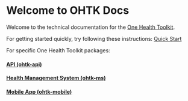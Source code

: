 # Welcome to OHTK Docs

Welcome to the technical documentation for the [One Health Toolkit](https://www.onehealthtoolkit.org).

For getting started quickly, try following these instructions: [Quick Start](./quickstart)

For specific One Health Toolkit packages:
#### [API (ohtk-api)](./ohtk-api)

#### [Health Management System (ohtk-ms)](./ohtk-ms)

#### [Mobile App (ohtk-mobile)](./ohtk-mobile)
